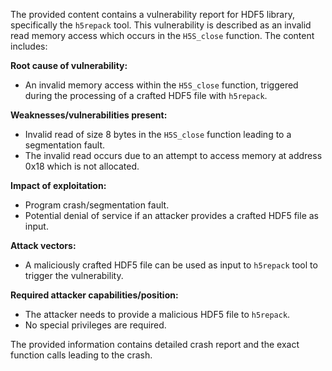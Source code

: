 The provided content contains a vulnerability report for HDF5 library, specifically the `h5repack` tool. This vulnerability is described as an invalid read memory access which occurs in the `H5S_close` function. The content includes:

**Root cause of vulnerability:**
- An invalid memory access within the `H5S_close` function, triggered during the processing of a crafted HDF5 file with `h5repack`.

**Weaknesses/vulnerabilities present:**
- Invalid read of size 8 bytes in the `H5S_close` function leading to a segmentation fault.
- The invalid read occurs due to an attempt to access memory at address 0x18 which is not allocated.

**Impact of exploitation:**
- Program crash/segmentation fault.
- Potential denial of service if an attacker provides a crafted HDF5 file as input.

**Attack vectors:**
- A maliciously crafted HDF5 file can be used as input to `h5repack` tool to trigger the vulnerability.

**Required attacker capabilities/position:**
- The attacker needs to provide a malicious HDF5 file to `h5repack`.
- No special privileges are required.

The provided information contains detailed crash report and the exact function calls leading to the crash.